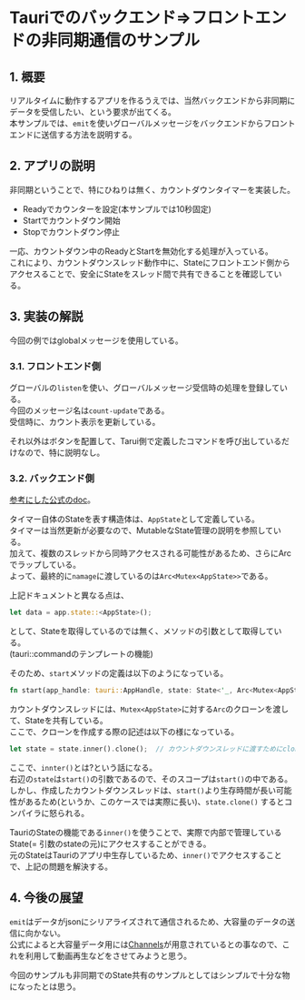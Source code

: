 # Tauriでのバックエンド⇒フロントエンドの非同期通信のサンプル

## 1. 概要

リアルタイムに動作するアプリを作るうえでは、当然バックエンドから非同期にデータを受信したい、という要求が出てくる。  
本サンプルでは、`emit`を使いグローバルメッセージをバックエンドからフロントエンドに送信する方法を説明する。  

## 2. アプリの説明

非同期ということで、特にひねりは無く、カウントダウンタイマーを実装した。  

- Readyでカウンターを設定(本サンプルでは10秒固定)
- Startでカウントダウン開始
- Stopでカウントダウン停止

一応、カウントダウン中のReadyとStartを無効化する処理が入っている。  
これにより、カウントダウンスレッド動作中に、Stateにフロントエンド側からアクセスることで、安全にStateをスレッド間で共有できることを確認している。  

## 3. 実装の解説

今回の例ではglobalメッセージを使用している。

### 3.1. フロントエンド側

グローバルの`listen`を使い、グローバルメッセージ受信時の処理を登録している。  
今回のメッセージ名は`count-update`である。  
受信時に、カウント表示を更新している。  

それ以外はボタンを配置して、Tarui側で定義したコマンドを呼び出しているだけなので、特に説明なし。  

### 3.2. バックエンド側  

[参考にした公式のdoc](https://v2.tauri.app/develop/state-management/#mutability)。

タイマー自体のStateを表す構造体は、`AppState`として定義している。  
タイマーは当然更新が必要なので、MutableなState管理の説明を参照している。  
加えて、複数のスレッドから同時アクセスされる可能性があるため、さらにArcでラップしている。  
よって、最終的に`namage`に渡しているのは`Arc<Mutex<AppState>>`である。

上記ドキュメントと異なる点は、

```rust
let data = app.state::<AppState>();
```

として、Stateを取得しているのでは無く、メソッドの引数として取得している。  
(tauri::commandのテンプレートの機能)  

そのため、`start`メソッドの定義は以下のようになっている。

```rust
fn start(app_handle: tauri::AppHandle, state: State<'_, Arc<Mutex<AppState>>>)
```

カウントダウンスレッドには、`Mutex<AppState>`に対する`Arc`のクローンを渡して、Stateを共有している。  
ここで、クローンを作成する際の記述は以下の様になっている。  

```rust
let state = state.inner().clone();  // カウントダウンスレッドに渡すためにclone
```

ここで、`innter()`とは?という話になる。  
右辺の`state`は`start()`の引数であるので、そのスコープは`start()`の中である。  
しかし、作成したカウントダウンスレッドは、`start()`より生存時間が長い可能性があるため(というか、このケースでは実際に長い)、`state.clone()` するとコンパイラに怒られる。  

TauriのStateの機能である`inner()`を使うことで、実際で内部で管理しているState(= 引数のstateの元)にアクセスすることができる。  
元のStateはTauriのアプリ中生存しているため、`inner()`でアクセスすることで、上記の問題を解決する。  

## 4. 今後の展望

`emit`はデータがjsonにシリアライズされて通信されるため、大容量のデータの送信に向かない。  
公式によると大容量データ用には[Channels](https://v2.tauri.app/develop/calling-frontend/#channels)が用意されているとの事なので、これを利用して動画再生などをさせてみようと思う。  

今回のサンプルも非同期でのState共有のサンプルとしてはシンプルで十分な物になったとは思う。  
